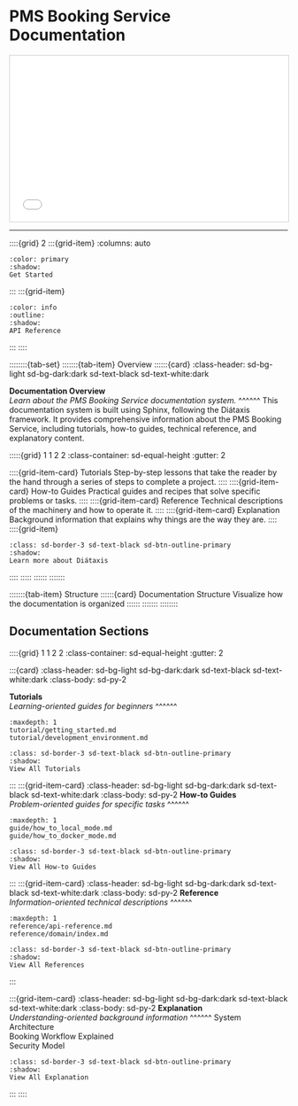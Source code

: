 # PMS Booking Service Documentation

<iframe src="slides/overview.html" width="100%" height="300px" style="border:1px solid #ccc;"></iframe>

---

::::{grid} 2
:::{grid-item}
:columns: auto

```{button-link} tutorial/getting_started.html 
:color: primary
:shadow:
Get Started
```

:::
:::{grid-item}

```{button-link} reference/api-reference.html
:color: info
:outline:
:shadow: 
API Reference
```

:::
::::

::::::::{tab-set}
:::::::{tab-item} Overview
::::::{card}
:class-header: sd-bg-light sd-bg-dark:dark sd-text-black sd-text-white:dark

**Documentation Overview** \
*Learn about the PMS Booking Service documentation system.*
^^^^^^
This documentation system is built using Sphinx, following the Diátaxis framework. It provides
comprehensive information about the PMS Booking Service, including tutorials, how-to guides, technical reference, and
explanatory content.

:::::{grid} 1 1 2 2
:class-container: sd-equal-height
:gutter: 2

::::{grid-item-card} <i class="i-lucide cricle-help"></i> Tutorials
Step-by-step lessons that take the reader by the hand through a series of steps to complete a project.
::::
::::{grid-item-card} <i class="i-lucide file-text"></i>  How-to Guides
Practical guides and recipes that solve specific problems or tasks.
::::
::::{grid-item-card} <i class="i-lucide book-open"></i> Reference
Technical descriptions of the machinery and how to operate it.
::::
::::{grid-item-card} <i class="i-lucide lightbulb"></i> Explanation
Background information that explains why things are the way they are.
::::
::::{grid-item}

```{button-link} https://diataxis.fr/
:class: sd-border-3 sd-text-black sd-btn-outline-primary 
:shadow:
Learn more about Diátaxis
```

::::
:::::
::::::
:::::::

:::::::{tab-item} Structure
::::::{card} Documentation Structure
Visualize how the documentation is organized
::::::
:::::::
::::::::

## Documentation Sections

::::{grid} 1 1 2 2
:class-container: sd-equal-height
:gutter: 2

:::{card}
:class-header: sd-bg-light sd-bg-dark:dark sd-text-black sd-text-white:dark
:class-body: sd-py-2

<i class="i-lucide cricle-help"></i> **Tutorials** \
*Learning-oriented guides for beginners*
^^^^^^

```{toctree}
:maxdepth: 1
tutorial/getting_started.md
tutorial/development_environment.md
```

```{button-link} https://example.com
:class: sd-border-3 sd-text-black sd-btn-outline-primary 
:shadow:
View All Tutorials
```

:::
:::{grid-item-card}
:class-header: sd-bg-light sd-bg-dark:dark sd-text-black sd-text-white:dark
:class-body: sd-py-2
<i class="i-lucide file-text"></i> **How-to Guides** \
*Problem-oriented guides for specific tasks*
^^^^^^

```{toctree}
:maxdepth: 1
guide/how_to_local_mode.md
guide/how_to_docker_mode.md
```

```{button-link} https://example.com
:class: sd-border-3 sd-text-black sd-btn-outline-primary 
:shadow:
View All How-to Guides
```

:::
:::{grid-item-card}
:class-header: sd-bg-light sd-bg-dark:dark sd-text-black sd-text-white:dark
:class-body: sd-py-2
<i class="i-lucide book-open"></i> **Reference** \
*Information-oriented technical descriptions*
^^^^^^

```{toctree}
:maxdepth: 1
reference/api-reference.md
reference/domain/index.md
```

```{button-link} https://example.com
:class: sd-border-3 sd-text-black sd-btn-outline-primary 
:shadow:
View All References
```

:::

:::{grid-item-card}
:class-header: sd-bg-light sd-bg-dark:dark sd-text-black sd-text-white:dark
:class-body: sd-py-2
<i class="i-lucide lightbulb"></i> **Explanation** \
*Understanding-oriented background information*
^^^^^^
System Architecture \
Booking Workflow Explained \
Security Model

```{button-link} https://example.com
:class: sd-border-3 sd-text-black sd-btn-outline-primary 
:shadow:
View All Explanation
```

:::
::::